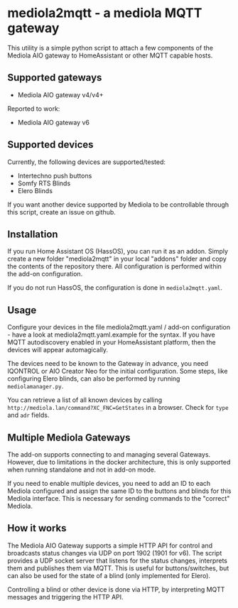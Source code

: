 # mediola2mqtt - a mediola MQTT gateway

This utility is a simple python script to attach a few components of the 
Mediola AIO gateway to HomeAssistant or other MQTT capable hosts.

## Supported gateways

  * Mediola AIO gateway v4/v4+
  
Reported to work:

  * Mediola AIO gateway v6

## Supported devices

Currently, the following devices are supported/tested:

  * Intertechno push buttons
  * Somfy RTS Blinds
  * Elero Blinds

If you want another device supported by Mediola to be controllable through
this script, create an issue on github.

## Installation

If you run Home Assistant OS (HassOS), you can run it as an addon. Simply create
a new folder "mediola2mqtt" in your local "addons" folder and copy the contents
of the repository there. All configuration is performed within the add-on configuration.

If you do not run HassOS, the configuration is done in `mediola2mqtt.yaml`.

## Usage

Configure your devices in the file mediola2mqtt.yaml / add-on configuration - have
a look at mediola2mqtt.yaml.example for the syntax. If you have MQTT autodiscovery
enabled in your HomeAssistant platform, then the devices will appear automagically.

The devices need to be known to the Gateway in advance, you need IQONTROL or
AIO Creator Neo for the initial configuration. Some steps, like configuring
Elero blinds, can also be performed by running `mediolamanager.py`.

You can retrieve a list of all
known devices by calling `http://mediola.lan/command?XC_FNC=GetStates` in a 
browser. Check for `type` and `adr` fields.

## Multiple Mediola Gateways

The add-on supports connecting to and managing several Gateways. However,
due to limitations in the docker architecture, this is only supported when running
standalone and not in add-on mode.

If you need to enable multiple devices, you need to add an ID to each Mediola
configured and assign the same ID to the buttons and blinds for this Mediola
interface. This is necessary for sending commands to the "correct" Mediola.

## How it works

The Mediola AIO Gateway supports a simple HTTP API for control and broadcasts
status changes via UDP on port 1902 (1901 for v6). The script provides a UDP socket server
that listens for the status changes, interprets them and publishes them via MQTT.
This is useful for buttons/switches, but can also be used for the state
of a blind (only implemented for Elero).

Controlling a blind or other device is done via HTTP, by interpreting MQTT messages
and triggering the HTTP API.
